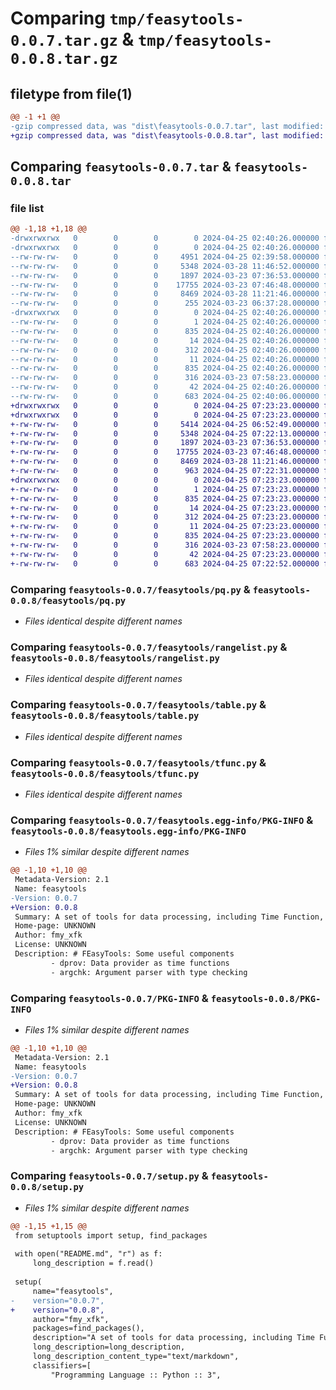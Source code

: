 # Comparing `tmp/feasytools-0.0.7.tar.gz` & `tmp/feasytools-0.0.8.tar.gz`

## filetype from file(1)

```diff
@@ -1 +1 @@
-gzip compressed data, was "dist\feasytools-0.0.7.tar", last modified: Thu Apr 25 02:40:26 2024, max compression
+gzip compressed data, was "dist\feasytools-0.0.8.tar", last modified: Thu Apr 25 07:23:23 2024, max compression
```

## Comparing `feasytools-0.0.7.tar` & `feasytools-0.0.8.tar`

### file list

```diff
@@ -1,18 +1,18 @@
-drwxrwxrwx   0        0        0        0 2024-04-25 02:40:26.000000 feasytools-0.0.7/
-drwxrwxrwx   0        0        0        0 2024-04-25 02:40:26.000000 feasytools-0.0.7/feasytools/
--rw-rw-rw-   0        0        0     4951 2024-04-25 02:39:58.000000 feasytools-0.0.7/feasytools/argchk.py
--rw-rw-rw-   0        0        0     5348 2024-03-28 11:46:52.000000 feasytools-0.0.7/feasytools/pq.py
--rw-rw-rw-   0        0        0     1897 2024-03-23 07:36:53.000000 feasytools-0.0.7/feasytools/rangelist.py
--rw-rw-rw-   0        0        0    17755 2024-03-23 07:46:48.000000 feasytools-0.0.7/feasytools/table.py
--rw-rw-rw-   0        0        0     8469 2024-03-28 11:21:46.000000 feasytools-0.0.7/feasytools/tfunc.py
--rw-rw-rw-   0        0        0      255 2024-03-23 06:37:28.000000 feasytools-0.0.7/feasytools/__init__.py
-drwxrwxrwx   0        0        0        0 2024-04-25 02:40:26.000000 feasytools-0.0.7/feasytools.egg-info/
--rw-rw-rw-   0        0        0        1 2024-04-25 02:40:26.000000 feasytools-0.0.7/feasytools.egg-info/dependency_links.txt
--rw-rw-rw-   0        0        0      835 2024-04-25 02:40:26.000000 feasytools-0.0.7/feasytools.egg-info/PKG-INFO
--rw-rw-rw-   0        0        0       14 2024-04-25 02:40:26.000000 feasytools-0.0.7/feasytools.egg-info/requires.txt
--rw-rw-rw-   0        0        0      312 2024-04-25 02:40:26.000000 feasytools-0.0.7/feasytools.egg-info/SOURCES.txt
--rw-rw-rw-   0        0        0       11 2024-04-25 02:40:26.000000 feasytools-0.0.7/feasytools.egg-info/top_level.txt
--rw-rw-rw-   0        0        0      835 2024-04-25 02:40:26.000000 feasytools-0.0.7/PKG-INFO
--rw-rw-rw-   0        0        0      316 2024-03-23 07:58:23.000000 feasytools-0.0.7/README.md
--rw-rw-rw-   0        0        0       42 2024-04-25 02:40:26.000000 feasytools-0.0.7/setup.cfg
--rw-rw-rw-   0        0        0      683 2024-04-25 02:40:06.000000 feasytools-0.0.7/setup.py
+drwxrwxrwx   0        0        0        0 2024-04-25 07:23:23.000000 feasytools-0.0.8/
+drwxrwxrwx   0        0        0        0 2024-04-25 07:23:23.000000 feasytools-0.0.8/feasytools/
+-rw-rw-rw-   0        0        0     5414 2024-04-25 06:52:49.000000 feasytools-0.0.8/feasytools/argchk.py
+-rw-rw-rw-   0        0        0     5348 2024-04-25 07:22:13.000000 feasytools-0.0.8/feasytools/pq.py
+-rw-rw-rw-   0        0        0     1897 2024-03-23 07:36:53.000000 feasytools-0.0.8/feasytools/rangelist.py
+-rw-rw-rw-   0        0        0    17755 2024-03-23 07:46:48.000000 feasytools-0.0.8/feasytools/table.py
+-rw-rw-rw-   0        0        0     8469 2024-03-28 11:21:46.000000 feasytools-0.0.8/feasytools/tfunc.py
+-rw-rw-rw-   0        0        0      963 2024-04-25 07:22:31.000000 feasytools-0.0.8/feasytools/__init__.py
+drwxrwxrwx   0        0        0        0 2024-04-25 07:23:23.000000 feasytools-0.0.8/feasytools.egg-info/
+-rw-rw-rw-   0        0        0        1 2024-04-25 07:23:23.000000 feasytools-0.0.8/feasytools.egg-info/dependency_links.txt
+-rw-rw-rw-   0        0        0      835 2024-04-25 07:23:23.000000 feasytools-0.0.8/feasytools.egg-info/PKG-INFO
+-rw-rw-rw-   0        0        0       14 2024-04-25 07:23:23.000000 feasytools-0.0.8/feasytools.egg-info/requires.txt
+-rw-rw-rw-   0        0        0      312 2024-04-25 07:23:23.000000 feasytools-0.0.8/feasytools.egg-info/SOURCES.txt
+-rw-rw-rw-   0        0        0       11 2024-04-25 07:23:23.000000 feasytools-0.0.8/feasytools.egg-info/top_level.txt
+-rw-rw-rw-   0        0        0      835 2024-04-25 07:23:23.000000 feasytools-0.0.8/PKG-INFO
+-rw-rw-rw-   0        0        0      316 2024-03-23 07:58:23.000000 feasytools-0.0.8/README.md
+-rw-rw-rw-   0        0        0       42 2024-04-25 07:23:23.000000 feasytools-0.0.8/setup.cfg
+-rw-rw-rw-   0        0        0      683 2024-04-25 07:22:52.000000 feasytools-0.0.8/setup.py
```

### Comparing `feasytools-0.0.7/feasytools/pq.py` & `feasytools-0.0.8/feasytools/pq.py`

 * *Files identical despite different names*

### Comparing `feasytools-0.0.7/feasytools/rangelist.py` & `feasytools-0.0.8/feasytools/rangelist.py`

 * *Files identical despite different names*

### Comparing `feasytools-0.0.7/feasytools/table.py` & `feasytools-0.0.8/feasytools/table.py`

 * *Files identical despite different names*

### Comparing `feasytools-0.0.7/feasytools/tfunc.py` & `feasytools-0.0.8/feasytools/tfunc.py`

 * *Files identical despite different names*

### Comparing `feasytools-0.0.7/feasytools.egg-info/PKG-INFO` & `feasytools-0.0.8/feasytools.egg-info/PKG-INFO`

 * *Files 1% similar despite different names*

```diff
@@ -1,10 +1,10 @@
 Metadata-Version: 2.1
 Name: feasytools
-Version: 0.0.7
+Version: 0.0.8
 Summary: A set of tools for data processing, including Time Function, Table, Priority Queue, Range List, etc.
 Home-page: UNKNOWN
 Author: fmy_xfk
 License: UNKNOWN
 Description: # FEasyTools: Some useful components
         - dprov: Data provider as time functions
         - argchk: Argument parser with type checking
```

### Comparing `feasytools-0.0.7/PKG-INFO` & `feasytools-0.0.8/PKG-INFO`

 * *Files 1% similar despite different names*

```diff
@@ -1,10 +1,10 @@
 Metadata-Version: 2.1
 Name: feasytools
-Version: 0.0.7
+Version: 0.0.8
 Summary: A set of tools for data processing, including Time Function, Table, Priority Queue, Range List, etc.
 Home-page: UNKNOWN
 Author: fmy_xfk
 License: UNKNOWN
 Description: # FEasyTools: Some useful components
         - dprov: Data provider as time functions
         - argchk: Argument parser with type checking
```

### Comparing `feasytools-0.0.7/setup.py` & `feasytools-0.0.8/setup.py`

 * *Files 1% similar despite different names*

```diff
@@ -1,15 +1,15 @@
 from setuptools import setup, find_packages
 
 with open("README.md", "r") as f:
     long_description = f.read()
 
 setup(
     name="feasytools",
-    version="0.0.7",
+    version="0.0.8",
     author="fmy_xfk",
     packages=find_packages(),
     description="A set of tools for data processing, including Time Function, Table, Priority Queue, Range List, etc.",
     long_description=long_description,
     long_description_content_type="text/markdown",
     classifiers=[
         "Programming Language :: Python :: 3",
```

